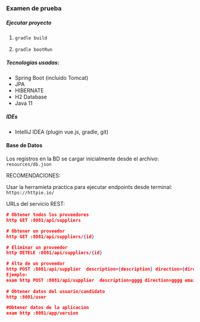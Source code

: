 ### Examen de prueba

##### Ejecutar proyecto
1. `gradle build`

2. `gradle bootRun`

##### Tecnologias usadas:
- Spring Boot (incluido Tomcat)
- JPA
- HIBERNATE
- H2 Database
- Java 11

##### IDEs
- IntelliJ IDEA (plugin vue.js, gradle, git)

#### Base de Datos
Los registros en la BD se cargar inicialmente desde el archivo:
`resources/db.json`

RECOMENDACIONES:

Usar la herramieta practica para ejecutar endpoints desde terminal: `https://httpie.io/`

URLs del servicio REST:

```json
# Obtener todos los proveedores
http GET :8081/api/suppliers

# Obtener un proveedor
http GET :8081/api/suppliers/{id}

# Eliminar un proveedor
http DETELE :8081/api/suppliers/{id}

# Alta de un proveedor
http POST :8081/api/supplier  description={description} direction={direction} email={email} name={name} phone={phone}
Ejemplo:
exam http POST :8081/api/supplier  description=gggg direction=gggg email=ggg name=Supplier\ 01 phone=ggg
        
# Obtener datos del usuario/candidato
http :8081/user

#Obtener datos de la aplicacion
exam http :8081/app/version

```    